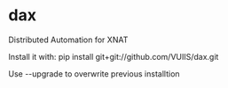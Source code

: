 dax
===

Distributed Automation for XNAT

Install it with:
pip install git+git://github.com/VUIIS/dax.git

Use --upgrade to overwrite previous installtion
